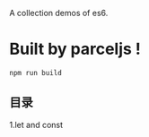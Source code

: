 A collection demos of es6.  
# Built by parceljs !  
<code>npm run build</code>  
## 目录  
1.let and const
